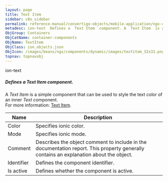 ```yaml
---
layout: page
title: Text Item
sidebar: c8o_sidebar
permalink: reference-manual/convertigo-objects/mobile-application/ngx-components/container-components/text-item/
metadesc: ion-text  Defines a  Text Item  component. A  Text Item  is a simple component that can be used to style the text color of an inner  Text  component. 
ObjGroup: Containers
ObjCatName: container-components
ObjName: TextItem
ObjClass: ion_objects.json
ObjIcon: /images/beans/ngx/components/dynamic/images/textitem_32x32.png
topnav: topnavobj
---
```

ion-text<br/>

##### Defines a <i>Text Item</i> component.<br/>
A <i>Text Item</i> is a simple component that can be used to style the text color of an inner <i>Text</i> component.<br/>
For more information: <a href='https://ionic-docs-o31kiyk8l-ionic1.vercel.app/docs/api/text'>Text Item</a>.

Name | Description 
--- | ---
Color | Specifies ionic color.
Mode | Specifies ionic mode.
Comment | Describes the object comment to include in the documentation report.  This property generally contains an explanation about the object. 
Identifier | Defines the component identifier.  
Is active | Defines whether the component is active. 

